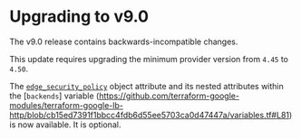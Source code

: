 # Upgrading to v9.0

The v9.0 release contains backwards-incompatible changes.

This update requires upgrading the minimum provider version from `4.45` to `4.50`.

The [`edge_security_policy`](https://github.com/terraform-google-modules/terraform-google-lb-http/blob/cb15ed7391f1bbcc4fdb6d55ee5703ca0d47447a/variables.tf#L91) object attribute and its nested attributes within the [`backends`] variable (https://github.com/terraform-google-modules/terraform-google-lb-http/blob/cb15ed7391f1bbcc4fdb6d55ee5703ca0d47447a/variables.tf#L81) is now available. It is optional.
